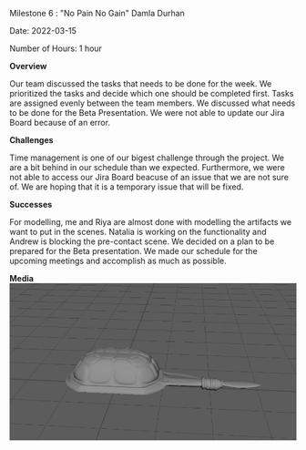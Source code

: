 Milestone 6 : "No Pain No Gain"
Damla Durhan

Date: 2022-03-15

Number of Hours: 1 hour

**Overview**

Our team discussed the tasks that needs to be done for the week. We prioritized the tasks and decide which one should be completed first. Tasks are assigned evenly between the
team members. We discussed what needs to be done for the Beta Presentation. We were not able to update our Jira Board because of an error.

**Challenges**

Time management is one of our bigest challenge through the project. We are a bit behind in our schedule than we expected. Furthermore, we were not able to access our Jira Board
beacuse of an issue that we are not sure of. We are hoping that it is a temporary issue that will be fixed. 

**Successes**

For modelling, me and Riya are almost done with modelling the artifacts we want to put in the scenes. Natalia is working on the functionality and Andrew is blocking the pre-contact
scene. We decided on a plan to be prepared for the Beta presentation. We made our schedule for the upcoming meetings and accomplish as much as possible.


**Media**
![](https://github.com/BIT-IMD-Learning-with-AS/imd3901-term-project-nard/blob/main/documentation/blogposts/turtle_rattle_3D.jpg?raw=true)
